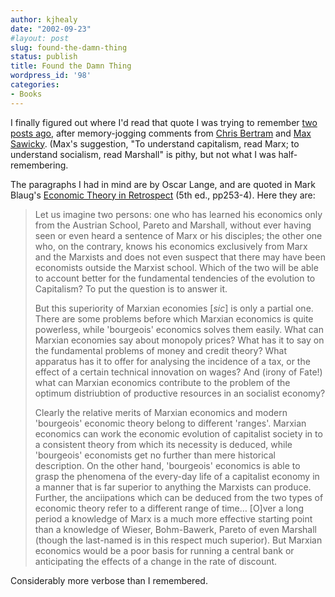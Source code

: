```yaml
---
author: kjhealy
date: "2002-09-23"
#layout: post
slug: found-the-damn-thing
status: publish
title: Found the Damn Thing
wordpress_id: '98'
categories:
- Books
---
```


I finally figured out where I'd read that quote I was trying to remember [two posts ago](http://fiachra.soc.arizona.edu/blog/archives/000102.html#000102), after memory-jogging comments from [Chris Bertram](http://junius.blogspot.com) and [Max Sawicky](http://maxspeak.org/gm). (Max's suggestion, "To understand capitalism, read Marx; to understand socialism, read Marshall" is pithy, but not what I was half-remembering.

The paragraphs I had in mind are by Oscar Lange, and are quoted in Mark Blaug's [Economic Theory in Retrospect](http://books.cambridge.org/0521577012.htm) (5th ed., pp253-4). Here they are:

> Let us imagine two persons: one who has learned his economics only from the Austrian School, Pareto and Marshall, without ever having seen or even heard a sentence of Marx or his disciples; the other one who, on the contrary, knows his economics exclusively from Marx and the Marxists and does not even suspect that there may have been economists outside the Marxist school. Which of the two will be able to account better for the fundamental tendencies of the evolution to Capitalism? To put the question is to answer it.
>
> But this superiority of Marxian economies [*sic*] is only a partial one. There are some problems before which Marxian economics is quite powerless, while 'bourgeois' economics solves them easily. What can Marxian economies say about monopoly prices? What has it to say on the fundamental problems of money and credit theory? What apparatus has it to offer for analysing the incidence of a tax, or the effect of a certain technical innovation on wages? And (irony of Fate!) what can Marxian economics contribute to the problem of the optimum distriubtion of productive resources in an socialist economy?
>
> Clearly the relative merits of Marxian economics and modern 'bourgeois' economic theory belong to different 'ranges'. Marxian economics can work the economic evolution of capitalist society in to a consistent theory from which its necessity is deduced, while 'bourgeois' economists get no further than mere historical description. On the other hand, 'bourgeois' economics is able to grasp the phenomena of the every-day life of a capitalist economy in a manner that is far superior to anything the Marxists can produce. Further, the anciipations which can be deduced from the two types of economic theory refer to a different range of time… [O]ver a long period a knowledge of Marx is a much more effective starting point than a knowledge of Wieser, Bohm-Bawerk, Pareto of even Marshall (though the last-named is in this respect much superior). But Marxian economics would be a poor basis for running a central bank or anticipating the effects of a change in the rate of discount.

Considerably more verbose than I remembered.
